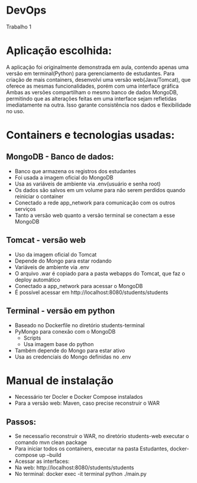 # DevOps
Trabalho 1

# Aplicação escolhida:
A aplicação foi originalmente demonstrada em aula, contendo apenas uma versão em terminal(Python) para gerenciamento de estudantes. Para criação de mais containers, desenvolvi uma versão web(Java/Tomcat), que oferece as mesmas funcionalidades, porém com uma interface gráfica
Ambas as versões compartilham o mesmo banco de dados MongoDB, permitindo que as alterações feitas em uma interface sejam refletidas imediatamente na outra. Isso garante consistência nos dados e flexibilidade no uso.

# Containers e tecnologias usadas:
## MongoDB - Banco de dados:
- Banco que armazena os registros dos estudantes
- Foi usada a imagem oficial do MongoDB
- Usa as variáveis de ambiente via .env(usuário e senha root)
- Os dados são salvos em um volume para não serem perdidos quando reiniciar o container
- Conectado a rede app_network para comunicação com os outros serviços
- Tanto a versão web quanto a versão terminal se conectam a esse MongoDB
## Tomcat - versão web
- Uso da imagem oficial do Tomcat
- Depende do Mongo para estar rodando
- Variáveis de ambiente via .env
- O arquivo .war é copiado para a pasta webapps do Tomcat, que faz o deploy automático
- Conectado a app_network para acessar o MongoDB
- É possível acessar em http://localhost:8080/students/students
## Terminal - versão em python
- Baseado no Dockerfile no diretório students-terminal
- PyMongo para conexão com o MongoDB
  - Scripts
  - Usa imagem base do python
- Também depende do Mongo para estar ativo
- Usa as credenciais do Mongo definidas no .env

# Manual de instalação
- Necessário ter Docler e Docker Compose instalados
- Para a versão web: Maven, caso precise reconstruir o WAR
## Passos:
- Se necessaŕio reconstruir o WAR, no diretório students-web executar o comando mvn clean package
- Para iniciar todos os containers, executar na pasta Estudantes, docker-compose up –build
- Acessar as interfaces:
- Na web: http://localhost:8080/students/students
- No terminal: docker exec -it terminal python ./main.py




